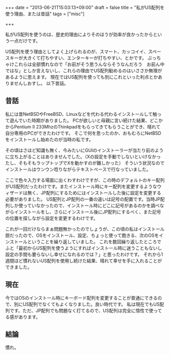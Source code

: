 +++
date = "2013-06-21T15:03:13+09:00"
draft = false
title = "私がUS配列を使う理由、または昔話"
tags = ["misc"]

+++

私がUS配列を使うのは、歴史的理由によりそのほうが効率が良かったからという一点だけです。

US配列を使う理由としてよく上げられるのが、スマート、カッコイイ、スペースキーが大きくて打ちやすい、エンターキーが打ちやすい、とかです。
ぶっちゃけこれらは全部慣れなので「お前がそう思うんならそうなんだろう　お前ん中ではな」としか言えないし、これらの理由でUS配列勧めるのはいささか無理があるように思えます。
現在ではUS配列を使っても別にこれといった利点とかありませんしおすし。
以下昔話。

## 昔話

私には昔NetBSDやFreeBSD、Linuxなどを代わる代わるインストールして触って遊んでいた時期がありました。
PCが欲しいと母親に言い続けた結果、どこかからPentium II 233MhzのThinkpadをもらってきてもらうことができ、晴れて自分専用のPCができたわけです。
そこで何を思ったのか、おもむろにNetBSDをインストールし始めたのが当時の私です。

その頃はさほど知識も無く、今みたいにGUIのインストーラーが当たり前のように立ち上がることはありませんでした。（Xの設定を手動でしないといけなかったし、そもそもラップトップでXを動かすのが難しかった）
そういう状況なのでインストールはウンウン唸りながらテキストベースで行なっていました。

ここで色々入力する場面に出くわすわけですが、この時のデフォルトのキー配列がUS配列だったわけです。またインストール時にキー配列を変更するようなウィザードは無く、JP配列にするためにはインストールした後に設定を変更する必要がありました。
US配列とJP配列の一番の違いは記号の配置です。当時JP配列しか使っていなかったので、インストール時にどこに記号があるのかを調べながらインストールをし、さらにインストール後にJP配列にするべく、また記号の位置を探しながら設定を変更するわけです。

これが一回だけならまぁ問題無かったのでしょうが、この頃の私はインストール厨だったので、OSをインストール、設定、ちょっと使って飽きる、次のOSをインストールということを繰り返していました。
これを数回繰り返したところでふと「最初からUS配列を使うようにすればインストール時に迷うこともないし設定の手間も要らないし幸せになれるのでは？」と思ったわけです。
それから1週間ほど慣れないUS配列を使用し続けた結果、晴れて幸せを手に入れることができました。

## 現在

今ではOSのインストール時にキーボード配列を変更することが普通にできるので、別にUS配列でなくてもよくなりました。良い時代です。
私は現在でもUS配列です。ただ、JP配列でも問題なく打てるので、US配列は完全に惰性で使ってる感があります。

## 結論

慣れ。

